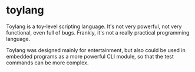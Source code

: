 # toylang

Toylang is a toy-level scripting language. It's not very powerful, not very functional, even full of bugs. Frankly, it's not a really practical programming language.

Toylang was designed mainly for entertainment, but also could be used in embedded programs as a more powerful CLI module, so that the test commands can be more complex.
